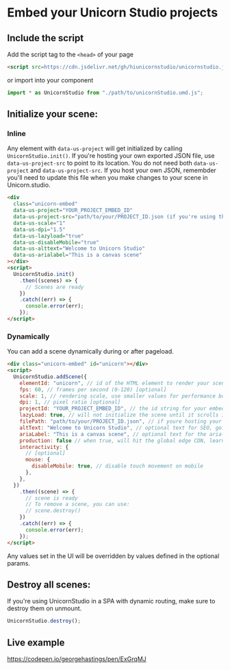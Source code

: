 # Embed your Unicorn Studio projects

## Include the script

Add the script tag to the `<head>` of your page

```html
<script src=https://cdn.jsdelivr.net/gh/hiunicornstudio/unicornstudio.js@v1.4.6/dist/unicornStudio.umd.js"></script>
```

or import into your component

```js
import * as UnicornStudio from "./path/to/unicornStudio.umd.js";
```

## Initialize your scene:

### Inline

Any element with `data-us-project` will get initialized by calling `UnicornStudio.init()`. If you're hosting your own exported JSON file, use `data-us-project-src` to point to its location. You do not need both `data-us-project` and `data-us-project-src`. If you host your own JSON, remembder you'll need to update this file when you make changes to your scene in Unicorn.studio.

```html
<div
  class="unicorn-embed"
  data-us-project="YOUR_PROJECT_EMBED_ID"
  data-us-project-src="path/to/your/PROJECT_ID.json (if you're using this, do not use data-us-project)"
  data-us-scale="1"
  data-us-dpi="1.5"
  data-us-lazyload="true"
  data-us-disableMobile="true"
  data-us-alttext="Welcome to Unicorn Studio"
  data-us-arialabel="This is a canvas scene"
></div>
<script>
  UnicornStudio.init()
    .then((scenes) => {
      // Scenes are ready
    })
    .catch((err) => {
      console.error(err);
    });
</script>
```

### Dynamically

You can add a scene dynamically during or after pageload.

```html
<div class="unicorn-embed" id="unicorn"></div>
<script>
  UnicornStudio.addScene({
    elementId: "unicorn", // id of the HTML element to render your scene in (the scene will use its dimensions)
    fps: 60, // frames per second (0-120) [optional]
    scale: 1, // rendering scale, use smaller values for performance boost (0.25-1) [optional]
    dpi: 1, // pixel ratio [optional]
    projectId: "YOUR_PROJECT_EMBED_ID", // the id string for your embed (get this from "embed" export)
    lazyLoad: true, // will not initialize the scene until it scrolls into view
    filePath: "path/to/your/PROJECT_ID.json", // if youre hosting your own exported json code, point to it here (do not use both filePath and projectId, only one is required)
    altText: "Welcome to Unicorn Studio", // optional text for SEO, going inside the <canvas> tag
    ariaLabel: "This is a canvas scene", // optional text for the aria-label attribute on the <canvas> element
    production: false // when true, will hit the global edge CDN, learn more in the help docs
    interactivity: {
      // [optional]
      mouse: {
        disableMobile: true, // disable touch movement on mobile
      },
    },
  })
    .then((scene) => {
      // scene is ready
      // To remove a scene, you can use:
      // scene.destroy()
    })
    .catch((err) => {
      console.error(err);
    });
</script>
```

Any values set in the UI will be overridden by values defined in the optional params.

## Destroy all scenes:

If you're using UnicornStudio in a SPA with dynamic routing, make sure to destroy them on unmount.

```js
UnicornStudio.destroy();
```

## Live example

https://codepen.io/georgehastings/pen/ExGrqMJ
